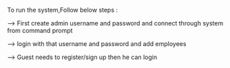To run the system,Follow below steps :

--> First create admin username and password and connect through system from command prompt

--> login with that username and password and add employees

--> Guest needs to register/sign up then he can login


